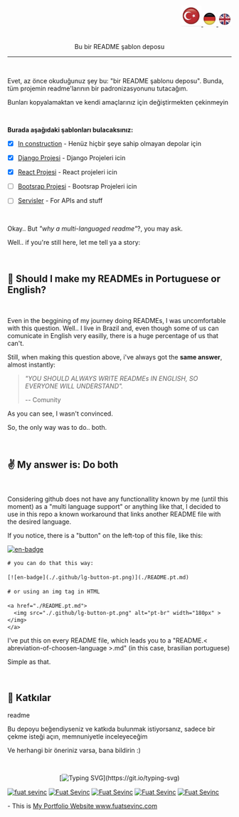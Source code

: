 <div align="right" >
  <a href="./README.Django.md">
    <img src="../images/tr.png" alt="Türkce" width="45px" ></img>
  </a>
  <a href="./README.Django.de.md">
    <img src="../images/de.png" alt="Deutsch" width="30px" ></img>
  </a>
  <a href="./README.Django.en.md">
    <img src="../images/en.png" alt="English" width="30px" ></img>
  </a>
</div>
<br/>

<div align="center">
 
  <br/>
  <span>Bu bir README şablon deposu</span>
</div>

--- 

<br/>

Evet, az önce okuduğunuz şey bu: "bir README şablonu deposu".
Bunda, tüm projemin readme'larının bir padronizasyonunu tutacağım.

Bunları kopyalamaktan ve kendi amaçlarınız için değiştirmekten çekinmeyin

<br/>

**Burada aşağıdaki şablonları bulacaksınız:**

- [x] [In construction](./construction) - Henüz hiçbir şeye sahip olmayan depolar için <br/>

- [x] [Django Projesi](./construction) - Django Projeleri icin <br/>

- [x] [React Projesi](./all-in-one) - React projeleri icin <br/>

- [ ] [Bootsrap Projesi](./mobile) - Bootsrap Projeleri icin <br/>

- [ ] [Servisler](./server) - For APIs and stuff<br/>



<br/>

Okay.. But *"why a multi-languaged readme"*?, you may ask.

Well.. if you're still here, let me tell ya a story:

<br/>

## :thinking: Should I make my READMEs in Portuguese or English?
<br/>

Even in the beggining of my journey doing READMEs, I was uncomfortable with this question. 
Well.. I live in Brazil and, even though some of us can comunicate in English very easilly, there is a huge percentage of us that can't.

Still, when making this question above, i've always got the **same answer**, almost instantly: 

> *"YOU SHOULD ALWAYS WRITE READMEs IN ENGLISH, SO EVERYONE WILL UNDERSTAND".*
>
> -- Comunity


As you can see, I wasn't convinced.

So, the only way was to do.. both.

<br/>

## :v: My answer is: Do both
<br/>

Considering github does not have any functionallity known by me (until this moment) as a "multi language support" or anything like that, I decided to use in this repo a known workaround that links another README file with the desired language.

If you notice, there is a "button" on the left-top of this file, like this:
  
[![en-badge](./.github/lg-button-pt.png)](./README.pt.md)

```
# you can do that this way:

[![en-badge](./.github/lg-button-pt.png)](./README.pt.md)

# or using an img tag in HTML

<a href="./README.pt.md">
  <img src="./.github/lg-button-pt.png" alt="pt-br" width="180px" ></img>
</a>
```

I've put this on every README file, which leads you to a "README.\< abreviation-of-choosen-language \>.md" (in this case, brasilian portuguese)

Simple as that.

<br/>

## :handshake: Katkılar
readme
<br/>

Bu depoyu beğendiyseniz ve katkıda bulunmak istiyorsanız, sadece bir çekme isteği açın, memnuniyetle inceleyeceğim   

Ve herhangi bir öneriniz varsa, bana bildirin :)

<br/>
<div align='center'>
 
[![Typing SVG](https://readme-typing-svg.herokuapp.com?font=Timmana&size=30&duration=6000&color=F74747&center=true&vCenter=true&lines=%F0%9F%94%97+Connect+with+me...)](https://git.io/typing-svg)
<p align="left">
  <a href="https://www.linkedin.com/in/fuat-sevin%C3%A7-6a7969217/" target="blank"><img align="center" src="https://raw.githubusercontent.com/rahuldkjain/github-profile-readme-generator/master/src/images/icons/Social/linked-in-alt.svg" alt="fuat sevinc" height="30" width="40" /></a>
<a href="https://codepen.io/fuatsevinc" target="blank"><img align="center" src="https://cdn.jsdelivr.net/npm/simple-icons@3.0.1/icons/codepen.svg" alt="Fuat Sevinc" height="30" width="40" /></a>  
  <a href="https://app.netlify.com/teams/fuatsevinc/overview" target="blank"><img align="center" src="https://cdn.jsdelivr.net/npm/simple-icons@3.0.1/icons/netlify.svg" alt="Fuat Sevinc" height="30" width="40" /></a>
<a href="https://twitter.com/FuatSevinc_" target="blank"><img align="center" src="https://cdn.jsdelivr.net/npm/simple-icons@3.0.1/icons/twitter.svg" alt="Fuat Sevinc" height="30" width="40" /></a>
<a href="https://www.instagram.com/fuatsevinc66/" target="blank"><img align="center" src="https://cdn.jsdelivr.net/npm/simple-icons@3.0.1/icons/instagram.svg" alt="Fuat Sevinc" height="30" width="40" /></a>
</p>
<p align="left">
- This is <a href="http://www.fuatsevinc.com" target="_blank">My Portfolio Website www.fuatsevinc.com</a>
</p>

</div>
